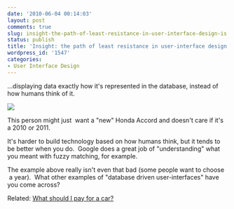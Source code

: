 ```yaml
---
date: '2010-06-04 00:14:03'
layout: post
comments: true
slug: insight-the-path-of-least-resistance-in-user-interface-design-is
status: publish
title: 'Insight: the path of least resistance in user-interface design is...'
wordpress_id: '1547'
categories:
- User Interface Design
---
```


...displaying data exactly how it's represented in the database, instead of how humans think of it.

[![](http://s3.amazonaws.com/oldbloguploads/2010/06/Screen-shot-2010-06-03-at-5.05.37-PM.png)](http://s3.amazonaws.com/oldbloguploads/2010/06/Screen-shot-2010-06-03-at-5.05.37-PM.png)

This person might just  want a "new" Honda Accord and doesn't care if it's a 2010 or 2011.

It's harder to build technology based on how humans think, but it tends to be better when you do.  Google does a great job of "understanding" what you meant with fuzzy matching, for example.

The example above really isn't even that bad (some people want to choose  a year).  What other examples of "database driven user-interfaces" have you come across?

Related: [What should I pay for a car?](http://blog.carwoo.com/what-should-i-really-pay-for-a-new-car-who-kn)
